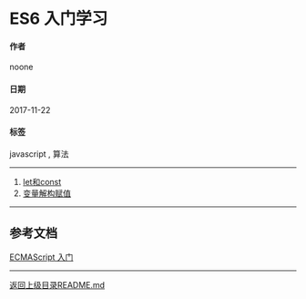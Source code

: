 # ES6 入门学习

#### 作者
noone

#### 日期
2017-11-22

#### 标签
   javascript , 算法

---
1. [let和const](./let和const.md)
2. [变量解构赋值](./变量解构赋值.md)
---
## 参考文档
[ECMAScript 入门](http://es6.ruanyifeng.com/)

---
[返回上级目录README.md](../README.md)
